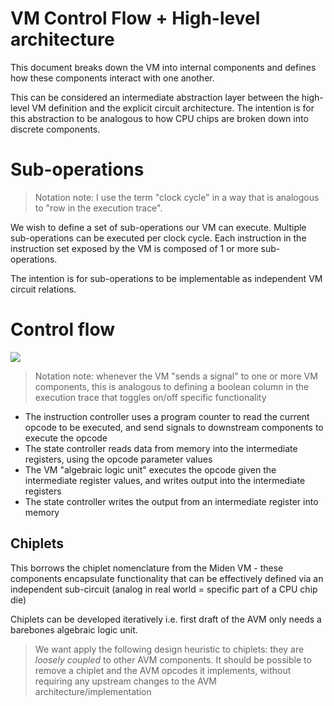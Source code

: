 # VM Control Flow + High-level architecture

This document breaks down the VM into internal components and defines how these components interact with one another.

This can be considered an intermediate abstraction layer between the high-level VM definition and the explicit circuit architecture. The intention is for this abstraction to be analogous to how CPU chips are broken down into discrete components.

# Sub-operations

> Notation note: I use the term "clock cycle" in a way that is analogous to "row in the execution trace".

We wish to define a set of sub-operations our VM can execute. Multiple sub-operations can be executed per clock cycle. Each instruction in the instruction set exposed by the VM is composed of 1 or more sub-operations.

The intention is for sub-operations to be implementable as independent VM circuit relations.

# Control flow

![](/img/protocol-specs/public-vm/avm-control-flow.png)

> Notation note: whenever the VM "sends a signal" to one or more VM components, this is analogous to defining a boolean column in the execution trace that toggles on/off specific functionality

- The instruction controller uses a program counter to read the current opcode to be executed, and send signals to downstream components to execute the opcode
- The state controller reads data from memory into the intermediate registers, using the opcode parameter values
- The VM "algebraic logic unit" executes the opcode given the intermediate register values, and writes output into the intermediate registers
- The state controller writes the output from an intermediate register into memory

## Chiplets

This borrows the chiplet nomenclature from the Miden VM - these components encapsulate functionality that can be effectively defined via an independent sub-circuit (analog in real world = specific part of a CPU chip die)

Chiplets can be developed iteratively i.e. first draft of the AVM only needs a barebones algebraic logic unit.

> We want apply the following design heuristic to chiplets: they are _loosely coupled_ to other AVM components. It should be possible to remove a chiplet and the AVM opcodes it implements, without requiring any upstream changes to the AVM architecture/implementation
